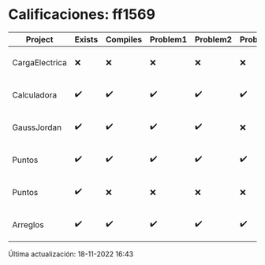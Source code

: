 # Calificaciones: ff1569
|Project|Exists|Compiles|Problem1|Problem2|Problem3|Extra|CommitHash|CommitDate|CheckDate|Comments|DueDate|Grade|
|-|-|-|-|-|-|-|-|-|-|-|-|-|
|CargaElectrica|❌|❌|❌|❌|❌|❌|NA|NA|18-11-2022 16:43:30|No se encontró el archivo en PracticasCompuI/CargaElectrica/CargaElectrica.cpp|23-11-2022 21:00:00|5|
|Calculadora|✔️|✔️|✔️|✔️|✔️|❌|65f682ac3ba94838d33738713ea95c5d8e3a8f5a|28-09-2022 16:13:02|28-09-2022 16:58:58|No sale con código diferente de cero con división entre cero|28-09-2022 21:00:00|10.0|
|GaussJordan|✔️|✔️|✔️|✔️|❌|✔️|c5295e85968b6f6b053743e52574769c72274871|12-10-2022 22:35:50|12-10-2022 23:29:26|No avisa al usuario que el sistema no tiene solución|19-10-2022 21:00:00|10.0|
|Puntos|✔️|✔️|✔️|✔️|✔️|✔️|b81c6d5b7d4514e1db538c30eceed1abf81e2407|11-11-2022 18:03:53|14-11-2022 10:22:53|¡Excelente trabajo!|13-11-2022 21:00:00|10.0|
|Puntos|✔️|❌|❌|❌|❌|❌|9c8d85131e3d22679b8ba6c27f657d0327341f21|09-11-2022 15:35:35|09-11-2022 16:27:30|Tu código no compila|13-11-2022 21:00:00|5.0|
|Arreglos|✔️|✔️|✔️|✔️|✔️|✔️|2a7c56fd0171968be153336095506b491a79086b|03-10-2022 11:04:21|03-10-2022 11:24:14|¡Excelente trabajo!|05-10-2020 21:00:00|10.0|

Última actualización: 18-11-2022 16:43